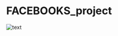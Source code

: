 # FACEBOOKS_project

![text](https://drive.google.com/file/d/13Olggws0CN2cgvkmCZlPBrFkPXdw3Itt/view?usp=sharing)
